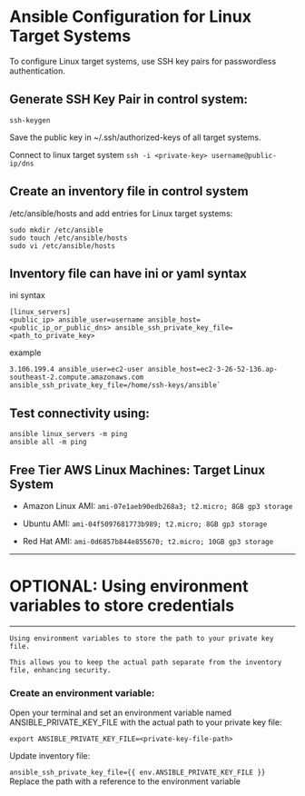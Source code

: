 # **Ansible Configuration for Linux Target Systems**

To configure Linux target systems, use SSH key pairs for passwordless authentication. 


## Generate SSH Key Pair in control system:
```
ssh-keygen
```
Save the public key in ~/.ssh/authorized-keys of all target systems.

Connect to linux target system `ssh -i <private-key> username@public-ip/dns`

## Create an inventory file in control system
/etc/ansible/hosts and add entries for Linux target systems:
```
sudo mkdir /etc/ansible
sudo touch /etc/ansible/hosts
sudo vi /etc/ansible/hosts
```
## Inventory file can have ini or yaml syntax

ini syntax
```
[linux_servers]
<public_ip> ansible_user=username ansible_host=<public_ip_or_public_dns> ansible_ssh_private_key_file=<path_to_private_key>
```
example 
```
3.106.199.4 ansible_user=ec2-user ansible_host=ec2-3-26-52-136.ap-southeast-2.compute.amazonaws.com ansible_ssh_private_key_file=/home/ssh-keys/ansible`
```
## Test connectivity using:
```
ansible linux_servers -m ping
ansible all -m ping
```

## Free Tier AWS Linux Machines: Target Linux System

-  Amazon Linux AMI: `ami-07e1aeb90edb268a3; t2.micro; 8GB gp3 storage`

-  Ubuntu AMI: `ami-04f5097681773b989; t2.micro; 8GB gp3 storage`

-  Red Hat AMI: `ami-0d6857b844e855670; t2.micro; 10GB gp3 storage`

---
# OPTIONAL: Using environment variables to store credentials
---
```
Using environment variables to store the path to your private key file. 

This allows you to keep the actual path separate from the inventory file, enhancing security. 
```
### Create an environment variable:
Open your terminal and set an environment variable named ANSIBLE_PRIVATE_KEY_FILE with the actual path to your private key file:
```
export ANSIBLE_PRIVATE_KEY_FILE=<private-key-file-path>
```

Update inventory file:

`ansible_ssh_private_key_file={{ env.ANSIBLE_PRIVATE_KEY_FILE }}` Replace the path with a reference to the environment variable


